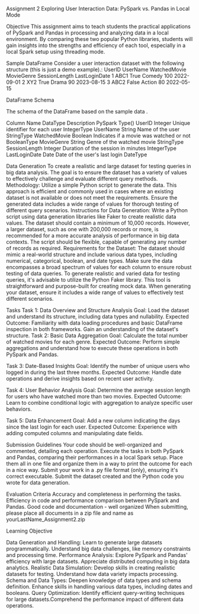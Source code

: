 Assignment 2
Exploring User Interaction Data: PySpark vs. Pandas in Local Mode

Objective
This assignment aims to teach students the practical applications of PySpark and Pandas in processing and analyzing data in a local environment. By comparing these two popular Python libraries, students will gain insights into the strengths and efficiency of each tool, especially in a local Spark setup using threading mode.


Sample DataFrame
Consider a user interaction dataset with the following structure (this is just a demo example).: 
UserID	UserName	WatchedMovie	MovieGenre	SessionLength	LastLoginDate
1	ABC1	True	Comedy	100	2022-09-01
2	XY2	True	Drama	90	2023-08-15
3	ABC2	False	Action	80	2022-05-15

DataFrame Schema

The schema of the DataFrame based on the sample data . 

Column Name	DataType	Description	PySpark Type()
UserID	Integer	Unique identifier for each user	IntegerType
UserName	String	Name of the user	StringType
WatchedMovie	Boolean	Indicates if a movie was watched or not	BooleanType
MovieGenre	String	Genre of the watched movie	StringType
SessionLength	Integer	Duration of the session in minutes	IntegerType
LastLoginDate	Date	Date of the user's last login	DateType

Data Generation
To create a realistic and large dataset for testing queries in big data analysis. The goal is to ensure the dataset has a variety of values to effectively challenge and evaluate different query methods.
Methodology:
Utilize a simple Python script to generate the data. This approach is efficient and commonly used in cases where an existing dataset is not available or does not meet the requirements.
Ensure the generated data includes a wide range of values for thorough testing of different query scenarios.
Instructions for Data Generation:
Write a Python script using data generation libraries like Faker to create realistic data values.
The dataset should contain a minimum of 10,000 records. However, a larger dataset, such as one with 200,000 records or more, is recommended for a more accurate analysis of performance in big data contexts.
The script should be flexible, capable of generating any number of records as required.
Requirements for the Dataset:
The dataset should mimic a real-world structure and include various data types, including numerical, categorical, boolean, and date types.
Make sure the data encompasses a broad spectrum of values for each column to ensure robust testing of data queries.
To generate realistic and varied data for testing queries, it's advisable to utilize the Python Faker library.
This tool is straightforward and purpose-built for creating mock data. When generating your dataset, ensure it includes a wide range of values to effectively test different scenarios. 


Tasks
Task 1: Data Overview and Structure Analysis
Goal: Load the dataset and understand its structure, including data types and nullability.
Expected Outcome: Familiarity with data loading procedures and basic DataFrame inspection in both frameworks. Gain an understanding of the dataset's structure.
Task 2: Basic Data Aggregation
Goal: Calculate the total number of watched movies for each genre.
Expected Outcome: Perform simple aggregations and understand how to execute these operations in both PySpark and Pandas.

Task 3: Date-Based Insights
Goal: Identify the number of unique users who logged in during the last three months.
Expected Outcome: Handle date operations and derive insights based on recent user activity.

Task 4: User Behavior Analysis
Goal: Determine the average session length for users who have watched more than two movies.
Expected Outcome: Learn to combine conditional logic with aggregation to analyze specific user behaviors.

Task 5: Data Enhancement
Goal: Add a new column indicating the days since the last login for each user.
Expected Outcome: Experience with adding computed columns and manipulating date fields.

Submission Guidelines
Your code should be well-organized and commented, detailing each operation.
Execute the tasks in both PySpark and Pandas, comparing their performances in a local Spark setup.
Place them all in one file and organize them in a way to print the outcome for each in a nice way. 
Submit your work in a .py file format (only), ensuring it's correct executable.
Submit the dataset created and the Python code you wrote for data generation. 

Evaluation Criteria
Accuracy and completeness in performing the tasks.
Efficiency in code and performance comparison between PySpark and Pandas.
Good code and documentation - well organized
When submitting, please place all documents in a zip file and name as yourLastName_Assignment2.zip

Learning Objective

Data Generation and Handling:
Learn to generate large datasets programmatically.
Understand big data challenges, like memory constraints and processing time.
Performance Analysis:
Explore PySpark and Pandas' efficiency with large datasets.
Appreciate distributed computing in big data analytics.
Realistic Data Simulation:
Develop skills in creating realistic datasets for testing.
Understand how data variety impacts processing.
Schema and Data Types:
Deepen knowledge of data types and schema definition.
Enhance skills in handling various data types, including dates and booleans.
Query Optimization:
Identify efficient query-writing techniques for large datasets.Comprehend the performance impact of different data operations.